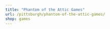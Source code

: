 ```yaml
---
title: "Phantom of the Attic Games"
url: /pittsburgh/phantom-of-the-attic-games/
shop: games
---
```

